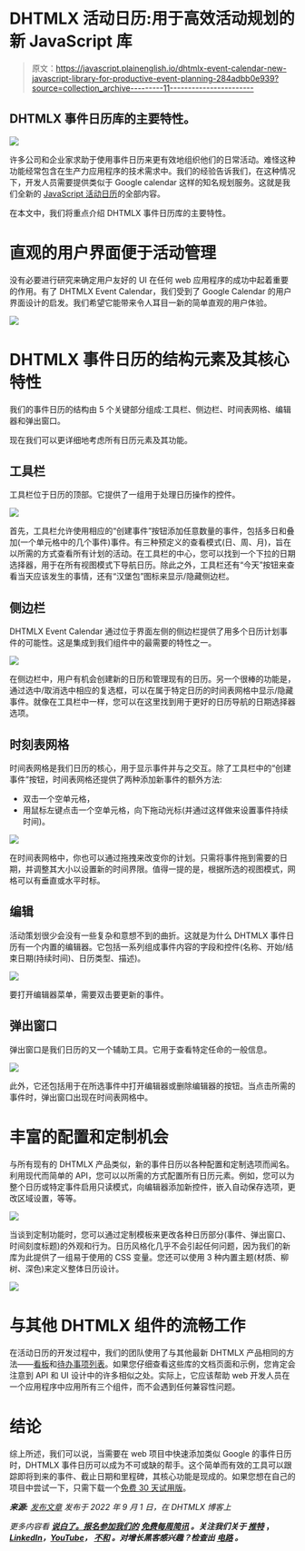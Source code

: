 # DHTMLX 活动日历:用于高效活动规划的新 JavaScript 库

> 原文：<https://javascript.plainenglish.io/dhtmlx-event-calendar-new-javascript-library-for-productive-event-planning-284adbb0e939?source=collection_archive---------11----------------------->

## DHTMLX 事件日历库的主要特性。

![](img/b20030274187040a044aabebaf4ad1a0.png)

许多公司和企业家求助于使用事件日历来更有效地组织他们的日常活动。难怪这种功能经常包含在生产力应用程序的技术需求中。我们的经验告诉我们，在这种情况下，开发人员需要提供类似于 Google calendar 这样的知名规划服务。这就是我们全新的 [JavaScript 活动日历](https://dhtmlx.com/docs/products/dhtmlxEventCalendar/)的全部内容。

在本文中，我们将重点介绍 DHTMLX 事件日历库的主要特性。

# 直观的用户界面便于活动管理

没有必要进行研究来确定用户友好的 UI 在任何 web 应用程序的成功中起着重要的作用。有了 DHTMLX Event Calendar，我们受到了 Google Calendar 的用户界面设计的启发。我们希望它能带来令人耳目一新的简单直观的用户体验。

![](img/d0768a78a667864575cfdc06529d6fd1.png)

# DHTMLX 事件日历的结构元素及其核心特性

我们的事件日历的结构由 5 个关键部分组成:工具栏、侧边栏、时间表网格、编辑器和弹出窗口。

现在我们可以更详细地考虑所有日历元素及其功能。

## 工具栏

工具栏位于日历的顶部。它提供了一组用于处理日历操作的控件。

![](img/a559d890895f495f2b613fabc919d220.png)

首先，工具栏允许使用相应的“创建事件”按钮添加任意数量的事件，包括多日和叠加(一个单元格中的几个事件)事件。有三种预定义的查看模式(日、周、月)，旨在以所需的方式查看所有计划的活动。在工具栏的中心，您可以找到一个下拉的日期选择器，用于在所有视图模式下导航日历。除此之外，工具栏还有“今天”按钮来查看当天应该发生的事情，还有“汉堡包”图标来显示/隐藏侧边栏。

## **侧边栏**

DHTMLX Event Calendar 通过位于界面左侧的侧边栏提供了用多个日历计划事件的可能性。这是集成到我们组件中的最需要的特性之一。

![](img/e11a239cc7bf1340d1675c453d99f31b.png)

在侧边栏中，用户有机会创建新的日历和管理现有的日历。另一个很棒的功能是，通过选中/取消选中相应的复选框，可以在属于特定日历的时间表网格中显示/隐藏事件。就像在工具栏中一样，您可以在这里找到用于更好的日历导航的日期选择器选项。

## **时刻表网格**

时间表网格是我们日历的核心，用于显示事件并与之交互。除了工具栏中的“创建事件”按钮，时间表网格还提供了两种添加新事件的额外方法:

*   双击一个空单元格，
*   用鼠标左键点击一个空单元格，向下拖动光标(并通过这样做来设置事件持续时间)。

![](img/0b5294423b4640c42dfa59244017519b.png)

在时间表网格中，你也可以通过拖拽来改变你的计划。只需将事件拖到需要的日期，并调整其大小以设置新的时间界限。值得一提的是，根据所选的视图模式，网格可以有垂直或水平时标。

## **编辑**

活动策划很少会没有一些复杂和意想不到的曲折。这就是为什么 DHTMLX 事件日历有一个内置的编辑器。它包括一系列组成事件内容的字段和控件(名称、开始/结束日期(持续时间)、日历类型、描述)。

![](img/acc3e60dcfe4cd4ea18db0e28380179f.png)

要打开编辑器菜单，需要双击要更新的事件。

## **弹出窗口**

弹出窗口是我们日历的又一个辅助工具。它用于查看特定任命的一般信息。

![](img/feb009a1863e029fe9481bc258391090.png)

此外，它还包括用于在所选事件中打开编辑器或删除编辑器的按钮。当点击所需的事件时，弹出窗口出现在时间表网格中。

# 丰富的配置和定制机会

与所有现有的 DHTMLX 产品类似，新的事件日历以各种配置和定制选项而闻名。利用现代而简单的 API，您可以以所需的方式配置所有日历元素。例如，您可以为整个日历或特定事件启用只读模式，向编辑器添加新控件，嵌入自动保存选项，更改区域设置，等等。

![](img/09baf208d9b30516fc657cd8000148ea.png)

当谈到定制功能时，您可以通过定制模板来更改各种日历部分(事件、弹出窗口、时间刻度标题)的外观和行为。日历风格化几乎不会引起任何问题，因为我们的新库为此提供了一组易于使用的 CSS 变量。您还可以使用 3 种内置主题(材质、柳树、深色)来定义整体日历设计。

![](img/78de9a163040ae11e65508370b6af554.png)

# 与其他 DHTMLX 组件的流畅工作

在活动日历的开发过程中，我们的团队使用了与其他最新 DHTMLX 产品相同的方法——[看板](https://dhtmlx.com/docs/products/dhtmlxKanban/)和[待办事项列表](https://dhtmlx.com/docs/products/dhtmlxTodo/)。如果您仔细查看这些库的文档页面和示例，您肯定会注意到 API 和 UI 设计中的许多相似之处。实际上，它应该帮助 web 开发人员在一个应用程序中应用所有三个组件，而不会遇到任何兼容性问题。

# 结论

综上所述，我们可以说，当需要在 web 项目中快速添加类似 Google 的事件日历时，DHTMLX 事件日历可以成为不可或缺的帮手。这个简单而有效的工具可以跟踪即将到来的事件、截止日期和里程碑，其核心功能是现成的。如果您想在自己的项目中尝试一下，只需下载一个[免费 30 天试用版](https://dhtmlx.com/docs/products/dhtmlxEventCalendar/download.shtml)。

***来源:*** [*发布文章*](https://dhtmlx.com/blog/meet-dhtmlx-event-calendar-v1-0/) *发布于 2022 年 9 月 1 日，在 DHTMLX 博客上*

*更多内容看* [***说白了。报名参加我们的***](https://plainenglish.io/) **[***免费每周简讯***](http://newsletter.plainenglish.io/) *。关注我们关于* [***推特***](https://twitter.com/inPlainEngHQ) ，[***LinkedIn***](https://www.linkedin.com/company/inplainenglish/)*，*[***YouTube***](https://www.youtube.com/channel/UCtipWUghju290NWcn8jhyAw)*，* [***不和***](https://discord.gg/GtDtUAvyhW) *。对增长黑客感兴趣？检查出* [***电路***](https://circuit.ooo/) *。***